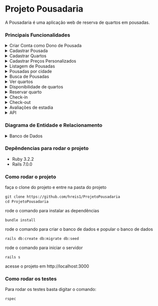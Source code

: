 # Projeto Pousadaria

A Pousadaria é uma aplicação web de reserva de quartos em pousadas.

### Principais Funcionalidades
<details>
<summary>Criar Conta como Dono de Pousada</summary>

- [X] Permitir que donos de pousadas criem uma conta fornecendo seu e-mail e senha.
</details>

<details>
<summary>Cadastrar Pousada</summary>

- [X] Permitir que donos de pousadas cadastrem sua pousada fornecendo nome fantasia,
 razão social, CNPJ, telefone para contato, e-mail para contato e endereço completo
 com endereço, bairro, estado, cidade e CEP.
- [X] Permitir que donos de pousadas cadastrem uma descrição de sua pousada, os
 meios de pagamentos aceitos, informar se a pousada aceita ou não pets e cadastrar 
 um texto com políticas de uso da pousada.
- [X] Permitir que donos de pousadas cadastrem um horário padrão para check-in e check-out.
- [X] Permitir que somente os donos de pousadas editem os dados de sua própria pousada.
- [X] Não permitir que donos de pousadas excluam sua pousada.
- [X] Permitir que cada dono de pousada possua somente uma pousada cadastrada.
- [X] Permitir que donos de pousadas indiquem se sua pousada está ativa ou não na plataforma.
- [X] Não permitir que pousadas desativadas sejam listadas nas buscas para visitantes.
- [X] Não permitir que pousadas desativadas aceitem novas reservas.
</details>

<details>
<summary>Cadastrar Quartos</summary>

- [X] Permitir que donos de pousadas cadastrem quartos em sua pousada fornecendo nome, descrição, dimensão, quantidade máxima de pessoas, valor da diária, indicação se possui banheiro próprio, indicação se possui varanda, indicação se possui ar condicionado, indicação se possui TV, indicação se possui guarda-roupas, indicação se possui cofre e indicação se é acessível para pessoas com deficiência.
- [X] Permitir que somente os donos de pousadas editem os dados dos quartos de sua própria pousada.
- [X] Não permitir que donos de pousadas excluam quartos de sua pousada.
- [X] Permitir que cada dono de pousada possua quantos quartos desejar.
- [X] Permitir que donos de pousadas indiquem se um quarto está disponível ou não para reservas.
- [X] Não permitir que quartos indisponíveis sejam listados nas buscas para visitantes.
</details>

<details>
<summary>Cadastrar Preços Personalizados</summary>

- [X] Permitir que donos de pousadas cadastrem preços personalizados para um quarto de sua pousada fornecendo uma data início, uma data fim e o valor a ser cobrado por diária durante este período.
- [X] Não permitir que donos de pousadas cadastrem preços personalizados com datas que se sobreponham.
- [X] Permitir que cada quarto possua quantos preços personalizados desejar.
- [X] Permitir que somente os donos de pousadas editem os preços personalizados de um quarto de sua própria pousada.
- [X] Permitir que donos de pousadas excluam preços personalizados de um quarto de sua pousada.
- [X] Exibir a lista de preços personalizados dentro da tela de detalhes de um quarto.

</details>

<details>
<summary>Listagem de Pousadas</summary>

- [X] Um visitante, não autenticado, deve ser capaz de ver todas as pousadas cadastradas no site. As pousadas devem ser exibidas na tela inicial da aplicação e devem ser separadas em 2 blocos: primeiro uma lista com as 3 pousadas mais recentes e, abaixo, o restante das pousadas cadastradas e ativas.
- [X] Para cada pousada, deve ser exibido seu nome e a cidade. Ao clicar no nome da pousada, devem ser exibidos todos os demais detalhes cadastrados pelos donos de cada estabelecimento, exceto o CNPJ e a razão social.
</details>

<details>
<summary>Pousadas por cidade</summary>

- [X] Um visitante, não autenticado, deve ter acesso, na tela inicial, a um menu de cidades onde, ao clicar em uma das cidades listadas, deve ser direcionado para uma tela onde são listadas todas as pousadas daquela cidade.
- [X] A lista de pousadas de uma cidade deve ser exibida em ordem alfabética, considerando seu nome fantasia. Ao clicar no nome de uma das pousadas, o usuário deve ter acesso à mesma tela de detalhes descrita no item anterior.
</details>

<details>
<summary>Busca de Pousadas</summary>

- [X] Um visitante, não autenticado, deve ter acesso, a partir de qualquer tela da aplicação, a um campo de busca de pousadas. O usuário deve poder buscar uma pousada pelo seu nome fantasia, pelo bairro ou pela cidade.
- [X] A tela de resultados da busca deve listar o termo informado para busca, a quantidade de registros encontrados e, caso exista, uma listagem com as pousadas encontradas.
- [X] A lista de pousadas deve ser exibida em ordem alfabética, considerando seu nome fantasia. Ao clicar no nome de uma das pousadas, o usuário deve ter acesso à mesma tela de detalhes descrita anteriormente.
- [ ] Além da busca por texto, você pode tentar criar uma página separada de busca avançada que inclua opções como: aceita pets, acessível para PcD, ar-condicionado no quarto, TV no quarto etc. Você pode usar a mesma página de resultados detalhada anteriormente para exibir as pousadas encontradas após a busca.
</details>

<details>
<summary>Ver quartos</summary>

- [X] Um visitante, não autenticado, deve poder ver todos os quartos disponíveis para uma pousada. A listagem de quartos deve ser exibida na mesma tela de detalhes de uma pousada. Para cada quarto, devem ser exibidas todas as informações cadastradas pelo dono da pousada exceto a tabela de preços por período.
</details>

<details>
<summary>Disponibilidade de quartos</summary>

- [X] Um visitante pode escolher um quarto de uma pousada e clicar em um botão para reservar. Ao tomar esta ação, o usuário será redirecionado para uma tela onde deve ver os detalhes do quarto selecionado e um formulário que solicita a data de entrada, a data de saída e a quantidade de hóspedes. Os três campos são obrigatórios. Após preenchê-los e submeter o formulário, a aplicacão deve consultar se existe disponibilidade para o período selecionado. Caso sim, deve ser informado o valor total das diárias, mas a reserva ainda não deve ser efetuada.
- [X] Caso não haja disponibilidade, uma mensagem deve ser exibida para o usuário e ele deve voltar para o formulário inicial. A quantidade de hóspedes informada deve ser usada para validar se o quarto selecionado atende à solicitacão. Em caso negativo, uma mensagem de erro deve ser exibida.
- [X] A consulta de disponibilidade deve considerar as reservas feitas para um quarto, tanto as pendentes quanto aquelas que já estão em andamento. As reservas canceladas no entanto devem ser desconsideradas.
</details>

<details>
<summary>Reservar quarto</summary>

- [X] Um visitante pode, após verificar a disponibilidade de um quarto e obter retorno positivo, prosseguir com a reserva. Para isto, o visitante deve primeiro criar uma conta como usuário informando seu nome completo, email, CPF e senha. Este usuário é um usuário regular ou um cliente, escolha o termo que preferir, mas lembre-se de que este tipo de usuário é diferente dos donos de pousadas, com ações diferentes dentro do sistema.
- [X] Um usuário, agora autenticado, a partir do resultado positivo de disponibilidade, pode prosseguir com a reserva. Deve ser exibido um resumo com data de entrada e horário de check-in (conforme padrão da pousada), data de saída e horário de check-out (conforme padrão da pousada), o quarto escolhido e o valor total. Devem ser exibidos também os meios de pagamentos aceitos pela pousada e, por último, um botão para confirmar a reserva.
- [X] Ao confirmar sua reserva, ela deve ser armazenada no banco de dados e passa a ficar disponível tanto para o usuário, em um menu "Minhas Reservas". Cada reserva deve ser identificada por um código de 8 caracteres aleatórios, o código deve ser sempre único.
- [X] Um usuário autenticado e que já efetivou uma reserva pode cancelar esta reserva até 7 dias antes da data agendada para o check-in.
</details>

<details>
<summary>Check-in</summary>

- [X] Os usuários donos de pousadas devem ser capazes de ver as reservas agendadas através de uma opção "Reservas" no menu. Deve haver uma listagem com todas reservas de sua pousada e para cada reserva o dono da pousada deve poder ver o quarto escolhido, a data de entrada e saída, a quantidade de hóspedes e o código da reserva.
- [X] Ao acessar uma reserva, o dono da pousada deve ter a opção de realizar o check-in caso o dia atual seja igual ou maior do que o dia definido para entrada na reserva. O check-in deve alterar o status da reserva, que agora passa a ser uma estadia ativa. Devem ser registrados também o dia e a hora exatos do check-in. Todas reservas que já passaram pelo check-in devem aparecer em uma opção separada do menu chamada "Estadias Ativas".
- [X] Caso tenham se passado 2 dias desde o dia previsto para o check-in e os hóspedes não tenham feito o check-in, o dono da pousada pode cancelar a reserva, deixando o quarto disponível para novas reservas.
</details>

<details>
<summary>Check-out</summary>

- [X] Ao acessar o menu "Estadias Ativas" são listadas todas reservas que já passaram pelo processo de check-in e agora são consideradas hospedagens em andamento. Estas hospedagens podem ser finalizadas pelo usuário dono da pousada a qualquer momento. Ao encerrar a hospedagem, o sistema deve calcular o valor a ser pago baseado nos período entre a data início e a data atual. A hospedagem se encerra após a confirmação do usuário dono da pousada. Deve ser registrado no sistema a data e a hora do check-out, o total pago e o meio de pagamento escolhido.
- [X] O cálculo do valor proporcional deve considerar o horário padrão para check-out da pousada. Caso o horário já tenha sido ultrapassado, mesmo que por poucos minutos, o valor da diária deve ser cobrado integralmente.
</details>

<details>
<summary>Avaliações de estadia</summary>

- [X] Após o checkout, o usuário que se hospedou em um quarto da pousada pode acessar a aplicação e ver suas reservas já finalizadas na aba "Minhas Reservas". Dentro dessa opção, ao acessar uma reserva encerrada, deve existir a opção de fazer uam avaliação. Uma avaliação deve conter uma nota de 0 a 5, onde zero é pessima e cinco é ótima e um campo de texto longo para escrever a avaliação.
- [X] Todas avaliações cadastradas podem ser visualizadas pelo usuário dono da pousada, em uma opção "Avaliações" do menu da aplicação. O dono da pousada pode responder uma avaliação e esta resposta pode ser visualizada pelo hóspede em sua conta.
- [X] Para os visitantes e para os usuários autenticados deve ser possível ver a nota média de cada pousada e na página de detalhes de uma pousada deve haver um espaço onde são exibidas as últimas 3 avaliações recebidas. Deve existir também uma opção para ver todas as avaliações de uma pousada em uma página separada.
</details>

<details>
<summary>API</summary>

- [ ] A Pousadaria está avaliando a criação de outras aplicações integradas ao sistema de gestão de pousadas e reservas, para isto, precisamos começar a construir uma API acessível via requisições HTTP e com retornos em formato JSON. Toda API deve ser documentada e, abaixo, segue uma relação dos endpoints esperados neste momento:
- [ ] Listagem de pousadas: uma listagem completa das pousadas cadastradas e ativas na plataforma. Deve haver uma opção de informar um texto e usar como filtro de busca pelo nome da pousada.
- [ ] Listagem de quartos de uma pousada: a partir do ID de uma pousada, uma lista com informações sobre os tipos de quartos disponíveis para hospedagem nesta pousada.
- [ ] Detalhes de uma pousada: a partir do ID de uma pousada, todos os detalhes da pousada exceto CNPJ e razão social. O retorno deve incluir a nota média da pousada a partir de suas avaliações. Caso não existam avaliações o campo deve vir em branco.
- [ ] Consulta de disponibilidade: informando um ID de um quarto, a data de entrada, data de saída e quantidade de hóspedes, deve ser possível verificar a disponibilidade para reserva. Em caso positivo deve ser retornado o valor da reserva, em caso negativo deve haver uma mensagem de erro no corpo da resposta.
</details>

### Diagrama de Entidade e Relacionamento
<details>
<summary>Banco de Dados</summary>

![Diagrama de Entidade e Relacionamento](/assets/pousadaria_der.png)
</details>

### Depêndencias para rodar o projeto
- Ruby 3.2.2
- Rails 7.0.0

### Como rodar o projeto
faça o clone do projeto e entre na pasta do projeto
```
git clone https://github.com/hreis1/ProjetoPousadaria
cd ProjetoPousadaria
```
rode o comando para instalar as dependências
```
bundle install
```
rode o comando para criar o banco de dados e popular o banco de dados
```
rails db:create db:migrate db:seed
```
rode o comando para iniciar o servidor
```
rails s
```
acesse o projeto em http://localhost:3000

### Como rodar os testes
Para rodar os testes basta digitar o comando: 
```
rspec
```
